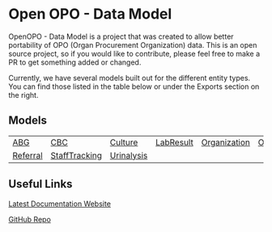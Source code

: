 # Open OPO - Data Model

OpenOPO - Data Model is a project that was created to allow better portability of OPO (Organ Procurement Organization) data. This is an open source project, so if you would like to contribute, please feel free to make a PR to get something added or changed.

Currently, we have several models built out for the different entity types. You can find those listed in the table below or under the Exports section on the right.

## Models

|                                        |                                                  |                                            |                                          |                                                |                                                        |
| -------------------------------------- | ------------------------------------------------ | ------------------------------------------ | ---------------------------------------- | ---------------------------------------------- | ------------------------------------------------------ |
| [ABG](/classes/ABGBase.html)           | [CBC](/classes/CBCBase.html)                     | [Culture](/classes/CultureBase.html)       | [LabResult](/classes/LabResultBase.html) | [Organization](/classes/OrganizationBase.html) | [OrganizationUnit](/classes/OrganizationUnitBase.html) |
| [Referral](/classes/ReferralBase.html) | [StaffTracking](/classes/StaffTrackingBase.html) | [Urinalysis](/classes/UrinalysisBase.html) |                                          |                                                |                                                        |

## Useful Links

[Latest Documentation Website](https://open-opo.github.io/data-model/)

[GitHub Repo](https://github.com/open-opo/data-model)
